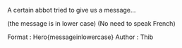 

A certain abbot tried to give us a message...

(the message is in lower case) (No need to speak French)

Format : Hero{messageinlowercase}
Author : Thib
